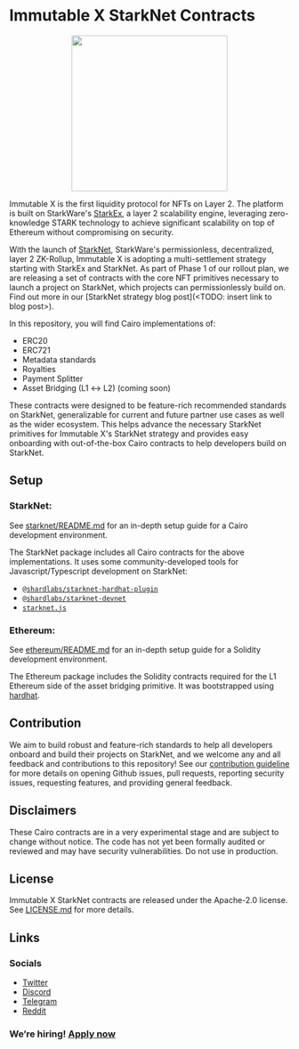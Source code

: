 # Immutable X StarkNet Contracts

<p align="center"><img src="https://cdn.dribbble.com/users/1299339/screenshots/7133657/media/837237d447d36581ebd59ec36d30daea.gif" width="280"/></p>

Immutable X is the first liquidity protocol for NFTs on Layer 2. The platform is built on StarkWare's [StarkEx](https://starkware.co/starkex/), a layer 2 scalability engine, leveraging zero-knowledge STARK technology to achieve significant scalability on top of Ethereum without compromising on security.

With the launch of [StarkNet](https://starkware.co/starknet/), StarkWare's permissionless, decentralized, layer 2 ZK-Rollup, Immutable X is adopting a multi-settlement strategy starting with StarkEx and StarkNet. As part of Phase 1 of our rollout plan, we are releasing a set of contracts with the core NFT primitives necessary to launch a project on StarkNet, which projects can permissionlessly build on. Find out more in our [StarkNet strategy blog post](\<TODO: insert link to blog post>).

In this repository, you will find Cairo implementations of:

- ERC20
- ERC721
- Metadata standards
- Royalties
- Payment Splitter
- Asset Bridging (L1 ↔︎ L2) (coming soon)

These contracts were designed to be feature-rich recommended standards on StarkNet, generalizable for current and future partner use cases as well as the wider ecosystem. This helps advance the necessary StarkNet primitives for Immutable X's StarkNet strategy and provides easy onboarding with out-of-the-box Cairo contracts to help developers build on StarkNet.

## Setup

### StarkNet:

See [starknet/README.md](starknet/README.md) for an in-depth setup guide for a Cairo development environment.

The StarkNet package includes all Cairo contracts for the above implementations. It uses some community-developed tools for Javascript/Typescript development on StarkNet:

- [`@shardlabs/starknet-hardhat-plugin`](https://github.com/Shard-Labs/starknet-hardhat-plugin)
- [`@shardlabs/starknet-devnet`](https://github.com/Shard-Labs/starknet-devnet)
- [`starknet.js`](https://github.com/0xs34n/starknet.js)

### Ethereum:

See [ethereum/README.md](ethereum/README.md) for an in-depth setup guide for a Solidity development environment.

The Ethereum package includes the Solidity contracts required for the L1 Ethereum side of the asset bridging primitive. It was bootstrapped using [hardhat](https://hardhat.org/getting-started/).

## Contribution

We aim to build robust and feature-rich standards to help all developers onboard and build their projects on StarkNet, and we welcome any and all feedback and contributions to this repository! See our [contribution guideline](CONTRIBUTING.md) for more details on opening Github issues, pull requests, reporting security issues, requesting features, and providing general feedback.

## Disclaimers

These Cairo contracts are in a very experimental stage and are subject to change without notice. The code has not yet been formally audited or reviewed and may have security vulnerabilities. Do not use in production.

## License

Immutable X StarkNet contracts are released under the Apache-2.0 license. See [LICENSE.md](LICENSE.md) for more details.

## Links

### Socials

- [Twitter](https://twitter.com/Immutable)
- [Discord](https://discord.gg/6GjgPkp464)
- [Telegram](https://t.me/immutablex)
- [Reddit](https://www.reddit.com/r/ImmutableX/)

### We’re hiring! [Apply now](bit.ly/1MTBL)
